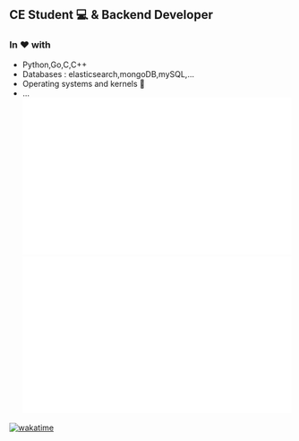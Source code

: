## CE Student 💻 & Backend Developer
### In ❤️ with 
  - Python,Go,C,C++
  - Databases : elasticsearch,mongoDB,mySQL,...
  - Operating systems and kernels 🐧
  - ...
![](https://raw.githubusercontent.com/mehrdad-khojastefar/github-stats/master/generated/overview.svg#gh-dark-mode-only)
![](https://raw.githubusercontent.com/mehrdad-khojastefar/github-stats/master/generated/languages.svg#gh-dark-mode-only)

[![wakatime](https://wakatime.com/badge/user/aab396e2-627a-4de7-be08-8fd1d0ceed67.svg)](https://wakatime.com/@aab396e2-627a-4de7-be08-8fd1d0ceed67)
<!--
**mehrdad-khojastefar/mehrdad-khojastefar** is a ✨ _special_ ✨ repository because its `README.md` (this file) appears on your GitHub profile.

Here are some ideas to get you started:

- 🔭 I’m currently working on ...
- 🌱 I’m currently learning ...
- 👯 I’m looking to collaborate on ...
- 🤔 I’m looking for help with ...
- 💬 Ask me about ...
- 📫 How to reach me: ...
- 😄 Pronouns: ...
- ⚡ Fun fact: ...
-->

